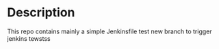 # Description

This repo contains mainly a simple Jenkinsfile
test new branch to trigger jenkins
tewstss
